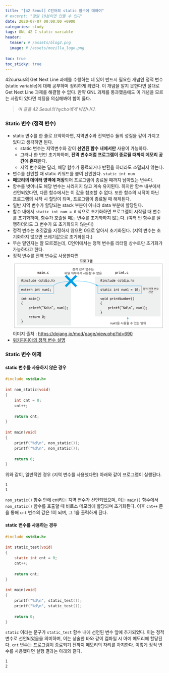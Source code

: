 ```yaml
---
title: "[42 Seoul] C언어의 static 함수에 대하여"
# excerpt: "정말 10분이면 만들 수 있다"
date: 2020-07-07 00:00:00 +0900
categories: study
tags: GNL 42 C static variable
header:
  teaser: # /assets/blog2.png
  image: # /assets/mozilla_logo.png 

toc: true  
toc_sticky: true 
---
```


42cursus의 Get Next Line 과제를 수행하는 데 있어 반드시 필요한 개념인 정적 변수(static variable)에 대해 공부하며 정리하게 되었다. 이 개념을 알지 못한다면 절대로 Get Next Line 과제를 해결할 수 없다. 만약 GNL 과제를 통과했음에도 이 개념을 모르는 사람이 있다면 치팅을 의심해봐야 함이 옳다.

> *이 글을 42 Seoul의 hycho에게 바칩니다.*

### Static 변수 (정적 변수)
  * static 변수를 한 줄로 요약하자면, 지역변수와 전역변수 둘의 성질을 같이 가지고 있다고 생각하면 된다.
      * static 변수는 지역변수와 같이 **선언된 함수 내에서만** 사용이 가능하다. 
      * 그러나 한 번만 초기화하며, **전역 변수처럼 프로그램이 종료될 때까지 메모리 공간에 존재**한다. 
      * 지역 변수와는 달리, 해당 함수가 종료되거나 반환을 하더라도 소멸되지 않는다.
  * 변수를 선언할 때 static 키워드를 붙여 선언한다. `static int num`
  * **메모리의 데이터 영역에 저장**되어 프로그램이 종료될 때까지 남아있는 변수다.
  * 함수를 벗어나도 해당 변수는 사라지지 않고 계속 유지된다. 하지만 함수 내부에서 선언되었다면, 다른 함수에서는 이 값을 참조할 수 없다. 또한 함수의 시작이 아닌 프로그램의 시작 시 할당이 되며, 프로그램이 종료될 때 해제된다.
  * 일반 지역 변수가 할당되는 stack 부분이 아니라 data 부분에 할당된다.
  * 함수 내에서 `static int num = 0` 식으로 초기화하면 프로그램이 시작될 때 변수를 초기화하며, 함수가 호출될 때는 변수를 초기화하지 않는다. (여러 번 함수를 실행하더라도 그 변수가 또 초기화되지 않는다)
  * 정적 변수는 초깃값을 지정하지 않으면 0으로 알아서 초기화된다. (지역 변수는 초기화하지 않으면 쓰레기값으로 초기화된다.)
  * 무슨 말인지는 잘 모르겠는데, C언어에서는 정적 변수를 리터럴 상수로만 초기화가 가능하다고 한다.
  * 정적 변수를 전역 변수로 사용한다면
    ![img](/assets/images/unit79-1.png)
    이미지 출처 : https://dojang.io/mod/page/view.php?id=690
  * [위키피디아의 정적 변수 설명](https://ko.wikipedia.org/wiki/%EC%A0%95%EC%A0%81_%EB%B3%80%EC%88%98)

 

### Static 변수 예제

#### static 변수를 사용하지 않은 경우

```c
#include <stdio.h>
 
int non_static(void)
{
    int cnt = 0;
    cnt++;
 
    return cnt;
}
 
int main(void)
{
    printf("%d\n", non_static());
    printf("%d\n", non_static());
 
    return 0;
}
```

위와 같이, 일반적인 경우 (지역 변수를 사용했다면) 아래와 같이 프로그램이 실행된다.

```
1
1
```

`non_static()` 함수 안에 cnt라는 지역 변수가 선언되었으며, 이는 `main()` 함수에서 `non_static()` 함수를 호출할 때 비로소 메모리에 할당되며 초기화된다.  이후 `cnt++` 문을 통해 `cnt` 변수의 값은 1이 되며, 그 1을 출력하게 된다.

#### static 변수를 사용하는 경우

```C
#include <stdio.h>
 
int static_test(void)
{
    static int cnt = 0;
    cnt++;
 
    return cnt;
}
 
int main(void)
{
    printf("%d\n", static_test());
    printf("%d\n", static_test());
 
    return 0;
}
```

`static` 이라는 문구가 `static_test` 함수 내에 선언된 변수 앞에 추가되었다. 이는 정적 변수로 선언되었음을 의미하며, 이는 상술한 바와 같이 컴파일 시 아예 메모리에 할당된다. `cnt` 변수는 프로그램이 종료되기 전까지 메모리의 자리를 차지한다. 이렇게 정적 변수를 사용했다면 실행 결과는 아래와 같다.

```
1
2
```
